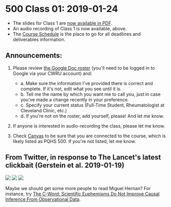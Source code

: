 # 500 Class 01: 2019-01-24

- The slides for Class 1 are [now available in PDF](https://github.com/THOMASELOVE/2019-500/blob/master/slides/class01/500_2018_slides_class01.pdf).
- An audio recording of Class 1 is now available, above.
- The [Course Schedule](https://github.com/THOMASELOVE/2019-500/blob/master/SCHEDULE.md) is the place to go for all deadlines and deliverables information. 

## Announcements:

1. Please review [the Google Doc roster](https://docs.google.com/spreadsheets/d/1CfOZPwag95aTocGG9MNQeB7TfG2Hk8NzLuI2gWa7Q7c/edit?usp=sharing) (you'll need to be logged in to Google via your CWRU account) and: 
    - a. Make sure the information I've provided there is correct and complete. If it's not, edit what you see until it is.
    - b. Tell me the name by which you want me to call you, just in case you've made a change recently in your preference.
    - c. Specify your current status (Full-Time Student, Rheumatologist at Cleveland Clinic, etc.)
    - d. If you're not on the roster, add yourself, please! And let me know.
    
2. If anyone is interested in audio-recording the class, please let me know.

3. Check [Canvas](https://canvas.case.edu) to be sure that you are connected to the course, which is likely listed as PQHS 500. If you're not listed, let me know.

## From Twitter, in response to The Lancet's latest clickbait (Gerstein et al. 2019-01-19)

![](https://github.com/THOMASELOVE/2019-500/blob/master/slides/class01/lancet-tw01.PNG)
![](https://github.com/THOMASELOVE/2019-500/blob/master/slides/class01/lancet-tw02.PNG)
![](https://github.com/THOMASELOVE/2019-500/blob/master/slides/class01/lancet-tw03.PNG)

Maybe we should get some more people to read Miguel Hernan? For instance, try [The C-Word: Scientific Euphemisms Do Not Improve Causal Inference From Observational Data](https://www.ncbi.nlm.nih.gov/pmc/articles/PMC5888052/).
